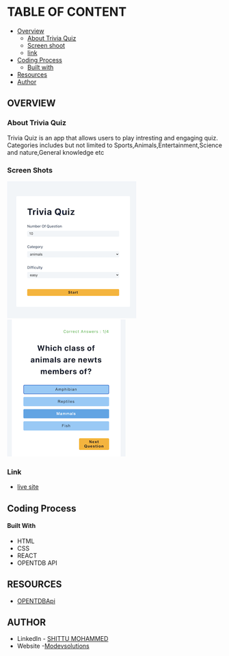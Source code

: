 # TABLE OF CONTENT
- [Overview](https://github.com/modevsolutions/TRIVIA-QUIZ/#overview)
  - [About Trivia Quiz](https://github.com/modevsolutions/TRIVIA-QUIZ/#about-TRIVIA-QUIZ)
  - [Screen shoot](https://github.com/modevsolutions/TRIVIA-QUIZ/#screen-shots)
  - [link](https://github.com/modevsolutions/TRIVIA-QUIZ/#link)
- [Coding Process](https://github.com/modevsolutions/TRIVIA-QUIZ/#coding-process)
  - [Built with](https://github.com/modevsolutions/TRIVIA-QUIZ/#built-with)
- [Resources](https://github.com/modevsolutions/TRIVIA-QUIZ/#resources)
- [Author](https://github.com/modevsolutions/TRIVIA-QUIZ/#author)
## OVERVIEW
### About Trivia Quiz
Trivia Quiz  is an app that allows users to play intresting and engaging quiz. Categories includes but not limited to Sports,Animals,Entertainment,Science and nature,General knowledge etc
### Screen Shots
![Quiz app screenshot](https://github.com/modevsolutions/TRIVIA-QUIZ/blob/main/src/trivia%20image-1.png) ![ Quiz app screenshot](https://github.com/modevsolutions/TRIVIA-QUIZ/blob/main/src/trivia%20quiz-3.png)
### Link
- [live site](https://moviesvault.modevsolutions.com/)
## Coding Process
#### Built With
- HTML
- CSS 
- REACT
- OPENTDB API
## RESOURCES
- [OPENTDBApi](https://opentdb.com/api_config.php)
## AUTHOR
- LinkedIn - [SHITTU MOHAMMED](https://www.linkedin.com/in/mohammed-shittu-b8ab4365/)
- Website -[Modevsolutions](https://www.modevsolutions.com)
